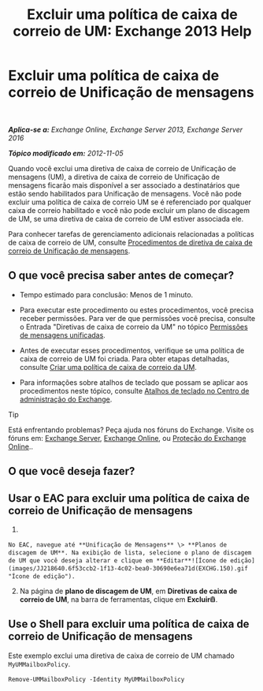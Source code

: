 ﻿---
title: 'Excluir uma política de caixa de correio de UM: Exchange 2013 Help'
TOCTitle: Excluir uma política de caixa de correio de Unificação de mensagens
ms:assetid: c8758464-3c52-4dd3-b2a6-142a99bb0628
ms:mtpsurl: https://technet.microsoft.com/pt-br/library/Bb124536(v=EXCHG.150)
ms:contentKeyID: 50556284
ms.date: 05/22/2018
mtps_version: v=EXCHG.150
ms.translationtype: MT
---

# Excluir uma política de caixa de correio de Unificação de mensagens

 

_**Aplica-se a:** Exchange Online, Exchange Server 2013, Exchange Server 2016_

_**Tópico modificado em:** 2012-11-05_

Quando você exclui uma diretiva de caixa de correio de Unificação de mensagens (UM), a diretiva de caixa de correio de Unificação de mensagens ficarão mais disponível a ser associado a destinatários que estão sendo habilitados para Unificação de mensagens. Você não pode excluir uma política de caixa de correio UM se é referenciado por qualquer caixa de correio habilitado e você não pode excluir um plano de discagem de UM, se uma diretiva de caixa de correio de UM estiver associada ele.

Para conhecer tarefas de gerenciamento adicionais relacionadas a políticas de caixa de correio de UM, consulte [Procedimentos de diretiva de caixa de correio de Unificação de mensagens](um-mailbox-policy-procedures-exchange-2013-help.md).

## O que você precisa saber antes de começar?

  - Tempo estimado para conclusão: Menos de 1 minuto.

  - Para executar este procedimento ou estes procedimentos, você precisa receber permissões. Para ver de que permissões você precisa, consulte o Entrada "Diretivas de caixa de correio da UM" no tópico [Permissões de mensagens unificadas](unified-messaging-permissions-exchange-2013-help.md).

  - Antes de executar esses procedimentos, verifique se uma política de caixa de correio de UM foi criada. Para obter etapas detalhadas, consulte [Criar uma política de caixa de correio da UM](create-a-um-mailbox-policy-exchange-2013-help.md).

  - Para informações sobre atalhos de teclado que possam se aplicar aos procedimentos neste tópico, consulte [Atalhos de teclado no Centro de administração do Exchange](keyboard-shortcuts-in-the-exchange-admin-center-exchange-online-protection-help.md).


> [!TIP]
> Está enfrentando problemas? Peça ajuda nos fóruns do Exchange. Visite os fóruns em: <A href="https://go.microsoft.com/fwlink/p/?linkid=60612">Exchange Server</A>, <A href="https://go.microsoft.com/fwlink/p/?linkid=267542">Exchange Online</A>, ou <A href="https://go.microsoft.com/fwlink/p/?linkid=285351">Proteção do Exchange Online</A>..



## O que você deseja fazer?

## Usar o EAC para excluir uma política de caixa de correio de Unificação de mensagens

1.  
    
    No EAC, navegue até **Unificação de Mensagens** \> **Planos de discagem de UM**. Na exibição de lista, selecione o plano de discagem de UM que você deseja alterar e clique em **Editar**![Ícone de edição](images/JJ218640.6f53ccb2-1f13-4c02-bea0-30690e6ea71d(EXCHG.150).gif "Ícone de edição").

2.  Na página de **plano de discagem de UM**, em **Diretivas de caixa de correio de UM**, na barra de ferramentas, clique em **Excluir**![Excluir ícone](images/JJ673559.14f639f6-61e8-4418-bbfb-0db14de9d2f5(EXCHG.150).gif "Excluir ícone").

## Use o Shell para excluir uma política de caixa de correio de Unificação de mensagens

Este exemplo exclui uma diretiva de caixa de correio de UM chamado `MyUMMailboxPolicy`.

    Remove-UMMailboxPolicy -Identity MyUMMailboxPolicy

